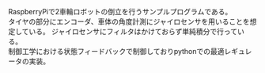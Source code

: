   RaspberryPiで2車輪ロボットの倒立を行うサンプルプログラムである。  
  タイヤの部分にエンコーダ、車体の角度計測にジャイロセンサを用いることを想定している。
  ジャイロセンサにフィルタはかけておらず単純積分で行っている。  
  制御工学における状態フィードバックで制御しておりpythonでの最適レギュレータの実装。
